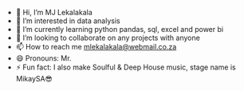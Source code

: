 - 👋 Hi, I’m MJ Lekalakala
- 👀 I’m interested in data analysis
- 🌱 I’m currently learning python pandas, sql, excel and power bi
- 💞️ I’m looking to collaborate on any projects with anyone 
- 📫 How to reach me mlekalakala@webmail.co.za 
- 😄 Pronouns: Mr.
- ⚡ Fun fact: I also make Soulful & Deep House music, stage name is MikaySA😎

<!---
MJWorx/MJWorx is a ✨ special ✨ repository because its `README.md` (this file) appears on your GitHub profile.
You can click the Preview link to take a look at your changes.
--->
